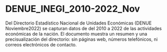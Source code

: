 # DENUE_INEGI_2010-2022_Nov

Del Directorio Estadístico Nacional de Unidades Económicas (DENUE Noviembre2022) se capturan datos de del 2010 a 2022 de las actividades económicas de la nación. El documento muestra un resumen y una precisualización del directorio: sin páginas web, números telefónicos, ni correos electrónicos de contacto.
